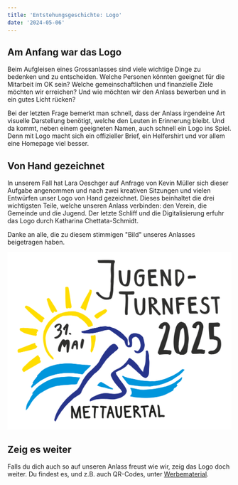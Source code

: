 ```yaml
---
title: 'Entstehungsgeschichte: Logo'
date: '2024-05-06'
---
```


Am Anfang war das Logo
----------------------

Beim Aufgleisen eines Grossanlasses sind viele wichtige Dinge zu bedenken und zu entscheiden.
Welche Personen könnten geeignet für die Mitarbeit im OK sein?
Welche gemeinschaftlichen und finanzielle Ziele möchten wir erreichen?
Und wie möchten wir den Anlass bewerben und in ein gutes Licht rücken?

Bei der letzten Frage bemerkt man schnell,
dass der Anlass irgendeine Art visuelle Darstellung benötigt,
welche den Leuten in Erinnerung bleibt.
Und da kommt, neben einem geeigneten Namen, auch schnell ein Logo ins Spiel.
Denn mit Logo macht sich ein offizieller Brief, ein Helfershirt und vor allem eine Homepage viel besser.


Von Hand gezeichnet
-------------------

In unserem Fall hat Lara Oeschger auf Anfrage von Kevin Müller sich dieser Aufgabe angenommen
und nach zwei kreativen Sitzungen und vielen Entwürfen unser Logo von Hand gezeichnet.
Dieses beinhaltet die drei wichtigsten Teile, welche unseren Anlass verbinden: den Verein, die Gemeinde und die Jugend.
Der letzte Schliff und die Digitalisierung erfuhr das Logo durch Katharina Chettata-Schmidt.

Danke an alle, die zu diesem stimmigen "Bild" unseres Anlasses beigetragen haben.
 
![Finales Logo](Logo_TSV_Jugend_Turnfest_weisserHintergrund.png)


Zeig es weiter
--------------

Falls du dich auch so auf unseren Anlass freust wie wir, zeig das Logo doch weiter.
Du findest es, und z.B. auch QR-Codes, unter [Werbematerial](/marketing/werbematerial).
